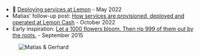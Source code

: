 - 📄 [Deploying services at Lemon](https://changelog-assets.s3.amazonaws.com/shipit/shipit-73--deploying-services-at-lemon-2022-05-30.pdf) - May 2022
- Matias' follow-up post: [How services are provisioned, deployed and operated at Lemon Cash](https://blog.matiaspan.dev/posts/how-services-are-provisioned-and-deployed-at-lemoncash/) - October 2022
- Early inspiration: [Let a 1000 flowers bloom. Then rip 999 of them out by the roots.](https://gigamonkeys.com/flowers/) - September 2015

<figure class="richtext-figure richtext-figure--full">
  <img src="https://cdn.changelog.com/shipit/shipit-73--matias-pan.jpg" alt="Matias & Gerhard" loading="lazy">
</figure>